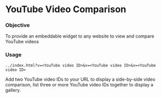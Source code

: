 # YouTube Video Comparison

### Objective
To provide an embeddable widget to any website to view and compare YouTube videos

### Usage
```
../index.html?v=<YouTube video ID>&v=<YouTube video ID>&v=<YouTube video ID>
```

Add two YouTube video IDs to your URL to display a side-by-side video comparison, list three or more YouTube video IDs together to display a gallery.